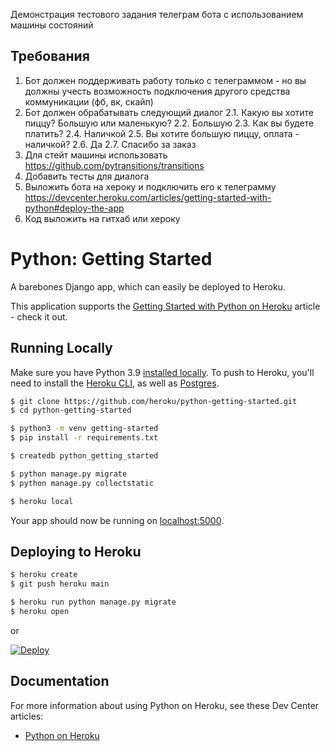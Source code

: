 Демонстрация тестового задания телеграм бота с использованием машины состояний

## Требования
1.	Бот должен поддерживать работу только с телеграммом - но вы должны учесть возможность подключения другого средства коммуникации (фб, вк, скайп)
2.	Бот должен обрабатывать следующий диалог
  2.1.	Какую вы хотите пиццу? Большую или маленькую?
  2.2.	Большую
  2.3.	Как вы будете платить?
  2.4.	Наличкой
  2.5.	Вы хотите большую пиццу, оплата - наличкой?
  2.6.	Да
  2.7.	Спасибо за заказ
3.	Для стейт машины использовать https://github.com/pytransitions/transitions
4.	Добавить тесты для диалога
5.	Выложить бота на хероку и подключить его к телеграмму
          https://devcenter.heroku.com/articles/getting-started-with-python#deploy-the-app
6.	Код выложить на гитхаб или хероку


# Python: Getting Started

A barebones Django app, which can easily be deployed to Heroku.

This application supports the [Getting Started with Python on Heroku](https://devcenter.heroku.com/articles/getting-started-with-python) article - check it out.

## Running Locally

Make sure you have Python 3.9 [installed locally](https://docs.python-guide.org/starting/installation/). To push to Heroku, you'll need to install the [Heroku CLI](https://devcenter.heroku.com/articles/heroku-cli), as well as [Postgres](https://devcenter.heroku.com/articles/heroku-postgresql#local-setup).

```sh
$ git clone https://github.com/heroku/python-getting-started.git
$ cd python-getting-started

$ python3 -m venv getting-started
$ pip install -r requirements.txt

$ createdb python_getting_started

$ python manage.py migrate
$ python manage.py collectstatic

$ heroku local
```

Your app should now be running on [localhost:5000](http://localhost:5000/).

## Deploying to Heroku

```sh
$ heroku create
$ git push heroku main

$ heroku run python manage.py migrate
$ heroku open
```
or

[![Deploy](https://www.herokucdn.com/deploy/button.svg)](https://heroku.com/deploy)

## Documentation

For more information about using Python on Heroku, see these Dev Center articles:

- [Python on Heroku](https://devcenter.heroku.com/categories/python)
